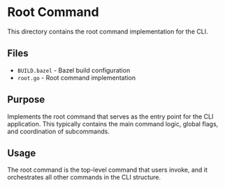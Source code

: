 # Root Command

This directory contains the root command implementation for the CLI.

## Files

- `BUILD.bazel` - Bazel build configuration
- `root.go` - Root command implementation

## Purpose

Implements the root command that serves as the entry point for the CLI application. This typically contains the main command logic, global flags, and coordination of subcommands.

## Usage

The root command is the top-level command that users invoke, and it orchestrates all other commands in the CLI structure.